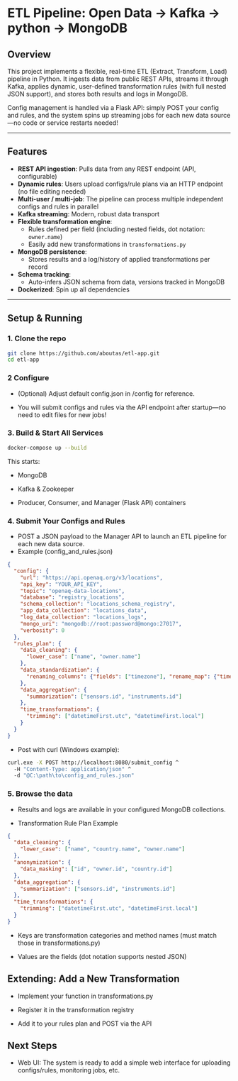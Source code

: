 # ETL Pipeline: Open Data → Kafka → python → MongoDB

## Overview
This project implements a flexible, real-time ETL (Extract, Transform, Load) pipeline in Python.
It ingests data from public REST APIs, streams it through Kafka, applies dynamic, user-defined transformation rules (with full nested JSON support), and stores both results and logs in MongoDB.

Config management is handled via a Flask API: simply POST your config and rules, and the system spins up streaming jobs for each new data source—no code or service restarts needed!

---

## Features

- **REST API ingestion**: Pulls data from any REST endpoint (API, configurable)
- **Dynamic rules**: Users upload configs/rule plans via an HTTP endpoint (no file editing needed)
- **Multi-user / multi-job**: The pipeline can process multiple independent configs and rules in parallel
- **Kafka streaming**: Modern, robust data transport
- **Flexible transformation engine**: 
  - Rules defined per field (including nested fields, dot notation: `owner.name`)
  - Easily add new transformations in `transformations.py`
- **MongoDB persistence**:
  - Stores results and a log/history of applied transformations per record
- **Schema tracking**:
  - Auto-infers JSON schema from data, versions tracked in MongoDB
- **Dockerized**: Spin up all dependencies
---

## Setup & Running

### 1. Clone the repo
``` bash
git clone https://github.com/aboutas/etl-app.git
cd etl-app
```

### 2 Configure
* (Optional) Adjust default config.json in /config for reference.

* You will submit configs and rules via the API endpoint after startup—no need to edit files for new jobs!


### 3. Build & Start All Services
``` bash
docker-compose up --build
```
This starts:
* MongoDB

* Kafka & Zookeeper

* Producer, Consumer, and Manager (Flask API) containers

### 4. Submit Your Configs and Rules
* POST a JSON payload to the Manager API to launch an ETL pipeline for each new data source.
* Example (config_and_rules.json)
```json 
{
  "config": {
    "url": "https://api.openaq.org/v3/locations",
    "api_key": "YOUR_API_KEY",
    "topic": "openaq-data-locations",
    "database": "registry_locations",
    "schema_collection": "locations_schema_registry",
    "app_data_collection": "locations_data",
    "log_data_collection": "locations_logs",
    "mongo_uri": "mongodb://root:password@mongo:27017",
    "verbosity": 0
  },
  "rules_plan": {
    "data_cleaning": {
      "lower_case": ["name", "owner.name"]
    },
    "data_standardization": {
      "renaming_columns": {"fields": ["timezone"], "rename_map": {"timezone": "zoniwras"}}
    },
    "data_aggregation": {
      "summarization": ["sensors.id", "instruments.id"]
    },
    "time_transformations": {
      "trimming": ["datetimeFirst.utc", "datetimeFirst.local"]
    }
  }
}
```
* Post with curl (Windows example):
``` bash
curl.exe -X POST http://localhost:8080/submit_config ^
  -H "Content-Type: application/json" ^
  -d "@C:\path\to\config_and_rules.json"
```

### 5. Browse the data

* Results and logs are available in your configured MongoDB collections.

* Transformation Rule Plan Example
``` json
{
  "data_cleaning": {
    "lower_case": ["name", "country.name", "owner.name"]
  },
  "anonymization": {
    "data_masking": ["id", "owner.id", "country.id"]
  },
  "data_aggregation": {
    "summarization": ["sensors.id", "instruments.id"]
  },
  "time_transformations": {
    "trimming": ["datetimeFirst.utc", "datetimeFirst.local"]
  }
}
```

* Keys are transformation categories and method names (must match those in transformations.py)

* Values are the fields (dot notation supports nested JSON)

## Extending: Add a New Transformation
* Implement your function in transformations.py

* Register it in the transformation registry

* Add it to your rules plan and POST via the API

## Next Steps
* Web UI: The system is ready to add a simple web interface for uploading configs/rules, monitoring jobs, etc.
